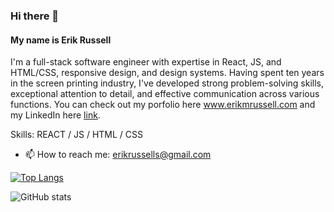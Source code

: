 <!-- ### Hi there 👋

Hello! I'm a full-stack software engineer with expertise in React, HTML/CSS, responsive design, and design systems. Having spent ten years in the screen printing industry, I've developed strong problem-solving skills, exceptional attention to detail, and effective communication across various functions.
You can check out my porfolio here www.erikmrussell.com and my LinkedIn here https://www.linkedin.com/in/erik-russell-software-engineer/.

![Anurag's GitHub stats](https://github-readme-stats.vercel.app/api?username=kaltrunner&show_icons=true&theme=transparent)

[![Top Langs](https://github-readme-stats.vercel.app/api/top-langs/?username=kaltrunner&layout=compact)](https://github.com/anuraghazra/github-readme-stats) -->

<!--
**Kaltrunner/Kaltrunner** is a ✨ _special_ ✨ repository because its `README.md` (this file) appears on your GitHub profile.

Here are some ideas to get you started:

- 🔭 I’m currently working on ...
- 🌱 I’m currently learning ...
- 👯 I’m looking to collaborate on ...
- 🤔 I’m looking for help with ...
- 💬 Ask me about ...
- 📫 How to reach me: ...
- 😄 Pronouns: ...
- ⚡ Fun fact: ...
-->

### Hi there 👋
#### My name is Erik Russell
<!-- ![I am Front End Software Engineer](https://github.com/Kaltrunner) -->

I'm a full-stack software engineer with expertise in React, JS, and HTML/CSS, responsive design, and design systems. Having spent ten years in the screen printing industry, I've developed strong problem-solving skills, exceptional attention to detail, and effective communication across various functions. You can check out my porfolio here www.erikmrussell.com and my LinkedIn here [link](https://www.linkedin.com/in/erik-russell-software-engineer/).

Skills: REACT / JS / HTML / CSS

- 📫 How to reach me: erikrussells@gmail.com 


<!-- [<img src='https://cdn.jsdelivr.net/npm/simple-icons@3.0.1/icons/github.svg' alt='github' height='40'>](https://github.com/https://github.com/Kaltrunner)  [<img src='https://cdn.jsdelivr.net/npm/simple-icons@3.0.1/icons/linkedin.svg' alt='linkedin' height='40' background="#fff">](https://www.linkedin.com/in/https://www.linkedin.com/in/erik-russell-software-engineer//)  [<img src='https://cdn.jsdelivr.net/npm/simple-icons@3.0.1/icons/icloud.svg' alt='website' height='40'>](www.erikmrussell.com)   -->

[![Top Langs](https://github-readme-stats.vercel.app/api/top-langs/?username=kaltrunner&layout=compact)](https://github.com/anuraghazra/github-readme-stats)

![GitHub stats](https://github-readme-stats.vercel.app/api?username=kaltrunner&show_icons=true)  

